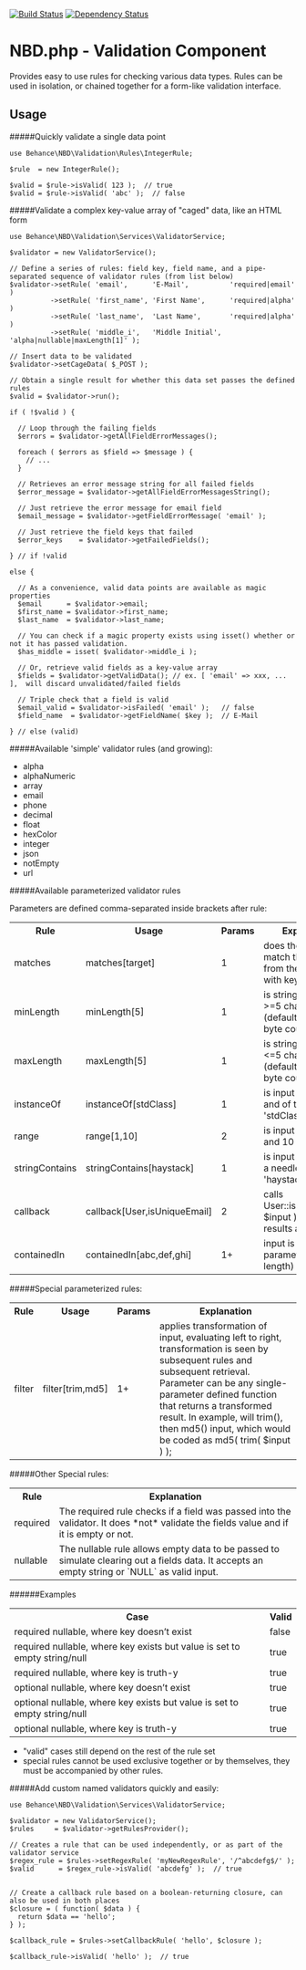 [![Build Status](https://travis-ci.org/behance/nbd.php-validation.svg?branch=master)](https://travis-ci.org/behance/nbd.php-validation)
[![Dependency Status](https://www.versioneye.com/user/projects/5501eae54a10643473000581/badge.svg?style=flat)](https://www.versioneye.com/user/projects/5501eae54a10643473000581)

NBD.php - Validation Component
==============================

Provides easy to use rules for checking various data types. Rules can be used
in isolation, or chained together for a form-like validation interface.

Usage
-----

#####Quickly validate a single data point


```
use Behance\NBD\Validation\Rules\IntegerRule;

$rule  = new IntegerRule();

$valid = $rule->isValid( 123 );  // true
$valid = $rule->isValid( 'abc' );  // false
```


#####Validate a complex key-value array of "caged" data, like an HTML form


```
use Behance\NBD\Validation\Services\ValidatorService;

$validator = new ValidatorService();

// Define a series of rules: field key, field name, and a pipe-separated sequence of validator rules (from list below)
$validator->setRule( 'email',      'E-Mail',          'required|email' )
          ->setRule( 'first_name', 'First Name',      'required|alpha' )
          ->setRule( 'last_name',  'Last Name',       'required|alpha' )
          ->setRule( 'middle_i',   'Middle Initial',  'alpha|nullable|maxLength[1]' );

// Insert data to be validated
$validator->setCageData( $_POST );

// Obtain a single result for whether this data set passes the defined rules
$valid = $validator->run();

if ( !$valid ) {

  // Loop through the failing fields
  $errors = $validator->getAllFieldErrorMessages();

  foreach ( $errors as $field => $message ) {
    // ...
  }

  // Retrieves an error message string for all failed fields
  $error_message = $validator->getAllFieldErrorMessagesString();

  // Just retrieve the error message for email field
  $email_message = $validator->getFieldErrorMessage( 'email' );

  // Just retrieve the field keys that failed
  $error_keys    = $validator->getFailedFields();

} // if !valid

else {

  // As a convenience, valid data points are available as magic properties
  $email      = $validator->email;
  $first_name = $validator->first_name;
  $last_name  = $validator->last_name;

  // You can check if a magic property exists using isset() whether or not it has passed validation.
  $has_middle = isset( $validator->middle_i );

  // Or, retrieve valid fields as a key-value array
  $fields = $validator->getValidData(); // ex. [ 'email' => xxx, ... ],  will discard unvalidated/failed fields

  // Triple check that a field is valid
  $email_valid = $validator->isFailed( 'email' );   // false
  $field_name  = $validator->getFieldName( $key );  // E-Mail

} // else (valid)
```


#####Available 'simple' validator rules (and growing):


* alpha
* alphaNumeric
* array
* email
* phone
* decimal
* float
* hexColor
* integer
* json
* notEmpty
* url


#####Available parameterized validator rules

Parameters are defined comma-separated inside brackets after rule:

<table>
<tr><th>Rule           </th><th>Usage                        </th><th>Params</th><th>Explanation</th></tr>
<tr><td>matches        </td><td>matches[target]              </td><td>1 </td><td>does the input match the value from the parameter with key 'target'</td></tr>
<tr><td>minLength      </td><td>minLength[5]                 </td><td>1 </td><td>is string input length >=5 characters (defaults UTF-8, not byte count)</td></tr>
<tr><td>maxLength      </td><td>maxLength[5]                 </td><td>1 </td><td>is string input length <=5 characters (defaults UTF-8, not byte count)</td></tr>
<tr><td>instanceOf     </td><td>instanceOf[stdClass]         </td><td>1 </td><td>is input an object and of type 'stdClass'</td></tr>
<tr><td>range          </td><td>range[1,10]                  </td><td>2 </td><td>is input between 1 and 10 (inclusive)</td></tr>
<tr><td>stringContains </td><td>stringContains[haystack]     </td><td>1 </td><td>is input a string and a needle for 'haystack'</td></tr>
<tr><td>callback       </td><td>callback[User,isUniqueEmail] </td><td>2 </td><td>calls User::isUniqueEmail( $input ), interprets results as a boolean</td></tr>
<tr><td>containedIn    </td><td>containedIn[abc,def,ghi]     </td><td>1+</td><td>input is in array of parameters (variable length)</td></tr>
</table>


#####Special parameterized rules:


<table>
<tr><th>Rule</th><th>Usage</th><th>Params</th><th>Explanation</th></tr>

<tr><td>filter</td><td>filter[trim,md5]</td><td>1+</td><td>applies transformation of input, evaluating left to right, transformation is seen by subsequent rules and subsequent retrieval. Parameter can be any single-parameter defined function that returns a transformed result. In example, will trim(), then md5() input, which would be coded as md5( trim( $input ) );</td></tr>

</table>


#####Other Special rules:


<table>
<tr><th>Rule</th><th>Explanation</th></tr>
<tr><td>required</td><td>The required rule checks if a field was passed into the validator. It does *not* validate the fields value and if it is empty or not.</td></tr>
<tr><td>nullable</td><td>The nullable rule allows empty data to be passed to simulate clearing out a fields data. It accepts an empty string or `NULL` as valid input.</td></tr>
</table>

######Examples

<table>
  <tr><th>Case</th><th>Valid</th></tr>
  <tr><td>required nullable, where key doesn’t exist</td><td>false</td></tr>
  <tr><td>required nullable, where key exists but value is set to empty string/null</td><td>true</td></tr>
  <tr><td>required nullable, where key is truth-y</td><td>true</td></tr>
  <tr><td>optional nullable, where key doesn’t exist</td><td>true</td></tr>
  <tr><td>optional nullable, where key exists but value is set to empty string/null</td><td>true</td></tr>
  <tr><td>optional nullable, where key is truth-y</td><td>true</td></tr>
</table>

* "valid" cases still depend on the rest of the rule set
* special rules cannot be used exclusive together or by themselves, they must be accompanied by other rules.


#####Add custom named validators quickly and easily:

```
use Behance\NBD\Validation\Services\ValidatorService;

$validator = new ValidatorService();
$rules     = $validator->getRulesProvider();

// Creates a rule that can be used independently, or as part of the validator service
$regex_rule = $rules->setRegexRule( 'myNewRegexRule', '/^abcdefg$/' );
$valid      = $regex_rule->isValid( 'abcdefg' );  // true


// Create a callback rule based on a boolean-returning closure, can also be used in both places
$closure = ( function( $data ) {
  return $data == 'hello';
} );

$callback_rule = $rules->setCallbackRule( 'hello', $closure );

$callback_rule->isValid( 'hello' );  // true
```
